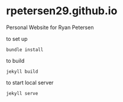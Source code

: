 # rpetersen29.github.io
Personal Website for Ryan Petersen

to set up
```
bundle install
```

to build
```
jekyll build
```

to start local server
```
jekyll serve
```
